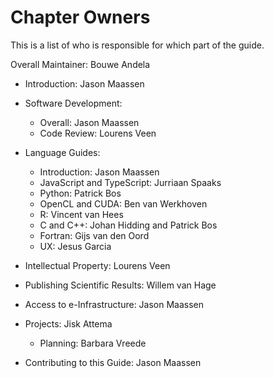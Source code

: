 # Chapter Owners

This is a list of who is responsible for which part of the guide.

Overall Maintainer: Bouwe Andela

* Introduction: Jason Maassen

* Software Development:
  * Overall: Jason Maassen
  * Code Review: Lourens Veen
* Language Guides:
  * Introduction: Jason Maassen
  * JavaScript and TypeScript: Jurriaan Spaaks
  * Python: Patrick Bos
  * OpenCL and CUDA: Ben van Werkhoven
  * R: Vincent van Hees
  * C and C++: Johan Hidding and Patrick Bos
  * Fortran: Gijs van den Oord
  * UX: Jesus Garcia
* Intellectual Property: Lourens Veen
* Publishing Scientific Results: Willem van Hage
* Access to e-Infrastructure: Jason Maassen
* Projects: Jisk Attema
  * Planning: Barbara Vreede
* Contributing to this Guide: Jason Maassen
